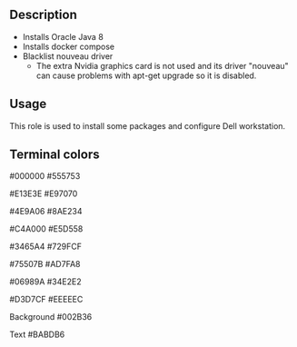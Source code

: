 
## Description
* Installs Oracle Java 8
* Installs docker compose
* Blacklist nouveau driver
    * The extra Nvidia graphics card is not used and its driver "nouveau" can cause problems with apt-get upgrade so it is disabled.

## Usage
This role is used to install some packages and configure Dell workstation.


## Terminal colors
\#000000
\#555753

\#E13E3E
\#E97070

\#4E9A06
\#8AE234

\#C4A000
\#E5D558

\#3465A4
\#729FCF

\#75507B
\#AD7FA8

\#06989A
\#34E2E2

\#D3D7CF
\#EEEEEC

Background
\#002B36

Text
\#BABDB6
